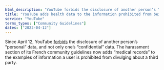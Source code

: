```yaml
---
html_description: "YouTube forbids the disclosure of another person’s “personal” data, and not only one’s “confidential” data."
title: "YouTube adds health data to the information prohibited from being published"
service: "YouTube"
terms_types: ["Community Guidelines"]
dates: ["2022-04-12"]
---
```


Since April 12, YouTube <a target="_blank" rel="noopener" href="https://github.com/OpenTermsArchive/france-elections-versions/commit/9d6c4832b8ff3de62b095b1b29c53d83c7722d27?diff=split&short_path=0222544#">forbids</a> the disclosure of another person’s “personal” data, and not only one’s “confidential” data. The harassment section of its French community guidelines now adds “medical records” to the examples of information a user is prohibited from divulging about a third party. 
